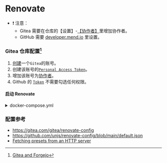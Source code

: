 # Renovate

- ❗️ 注意：
  - Gitea 需要在仓库的【设置】-[【协作者】](https://git.1-h.cc/examples/renovate-example/settings/collaboration)里增加协作者。
  - GitHub 需要 [developer.mend.io](https://developer.mend.io/github/yanhao98/renovate-example) 里设置。


### Gitea 仓库配置[^1]


1. [创建](https://git.1-h.cc/admin/users/new)一个`Gitea`的账号。 
2. 创建该账号的[`Personal Access Token`](https://git.1-h.cc/user/settings/applications)。 
3. 增加该账号为[协作者](https://git.1-h.cc/examples/renovate/settings/collaboration)。
4. Github 的 [`Token`](https://github.com/settings/tokens) 不需要勾选任何权限。 

#### 启动 Renovate

<details>
<summary>docker-compose.yml</summary>

```yaml
services:
  git.1-h.cc:
    # docker exec -it renovate-git.1-h.cc-1 docker-entrypoint.sh renovate
    pull_policy: always
    restart: always
    network_mode: bridge
    environment:
      - LOG_LEVEL=debug
      - TZ=Asia/Shanghai
      - RENOVATE_AUTODISCOVER=true
      - RENOVATE_PLATFORM=gitea
      - RENOVATE_INCLUDE_MIRRORS=true
      #
      - RENOVATE_ENDPOINT=❗️https://git.1-h.cc
      - RENOVATE_TOKEN=❗️
      - GITHUB_COM_TOKEN=❗️
    entrypoint:
      - /bin/bash
    image: renovate/renovate:38
    command: -c "while true; do docker-entrypoint.sh renovate; sleep 8h; done"
```
</details>


### 配置参考

- https://gitea.com/gitea/renovate-config
- https://github.com/unjs/renovate-config/blob/main/default.json
- [Fetching presets from an HTTP server](https://docs.renovatebot.com/config-presets/#fetching-presets-from-an-http-server)

[^1]: [Gitea and Forgejo](https://docs.renovatebot.com/modules/platform/gitea)